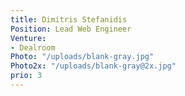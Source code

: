 ```yaml
---
title: Dimitris Stefanidis
Position: Lead Web Engineer
Venture:
- Dealroom
Photo: "/uploads/blank-gray.jpg"
Photo2x: "/uploads/blank-gray@2x.jpg"
prio: 3
---
```


